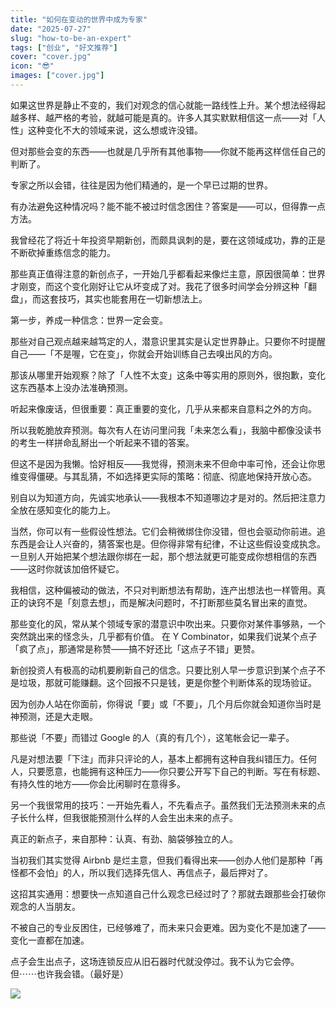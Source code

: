 ```yaml
---
title: "如何在变动的世界中成为专家"
date: "2025-07-27"
slug: "how-to-be-an-expert"
tags: ["创业", "好文推荐"]
cover: "cover.jpg"
icon: "😎"
images: ["cover.jpg"]
---
```

如果这世界是静止不变的，我们对观念的信心就能一路线性上升。某个想法经得起越多样、越严格的考验，就越可能是真的。许多人其实默默相信这一点——对「人性」这种变化不大的领域来说，这么想或许没错。



但对那些会变的东西——也就是几乎所有其他事物——你就不能再这样信任自己的判断了。



专家之所以会错，往往是因为他们精通的，是一个早已过期的世界。



有办法避免这种情况吗？能不能不被过时信念困住？答案是——可以，但得靠一点方法。



我曾经花了将近十年投资早期新创，而颇具讽刺的是，要在这领域成功，靠的正是不断砍掉重练信念的能力。



那些真正值得注意的新创点子，一开始几乎都看起来像烂主意，原因很简单：世界才刚变，而这个变化刚好让它从坏变成了对。我花了很多时间学会分辨这种「翻盘」，而这套技巧，其实也能套用在一切新想法上。



第一步，养成一种信念：世界一定会变。



那些对自己观点越来越笃定的人，潜意识里其实是认定世界静止。只要你不时提醒自己——「不是喔，它在变」，你就会开始训练自己去嗅出风的方向。



那该从哪里开始观察？除了「人性不太变」这条中等实用的原则外，很抱歉，变化这东西基本上没办法准确预测。



听起来像废话，但很重要：真正重要的变化，几乎从来都来自意料之外的方向。



所以我乾脆放弃预测。每次有人在访问里问我「未来怎么看」，我脑中都像没读书的考生一样拼命乱掰出一个听起来不错的答案。



但这不是因为我懒。恰好相反——我觉得，预测未来不但命中率可怜，还会让你思维变得僵硬。与其乱猜，不如选择更实际的策略：彻底、彻底地保持开放心态。



别自以为知道方向，先诚实地承认——我根本不知道哪边才是对的。然后把注意力全放在感知变化的能力上。



当然，你可以有一些假设性想法。它们会稍微绑住你没错，但也会驱动你前进。追东西是会让人兴奋的，猜答案也是。但你得非常有纪律，不让这些假设变成执念。
一旦别人开始把某个想法跟你绑在一起，那个想法就更可能变成你想相信的东西——这时你就该加倍怀疑它。



我相信，这种偏被动的做法，不只对判断想法有帮助，连产出想法也一样管用。真正的诀窍不是「刻意去想」，而是解决问题时，不打断那些莫名冒出来的直觉。



那些变化的风，常从某个领域专家的潜意识中吹出来。只要你对某件事够熟，一个突然跳出来的怪念头，几乎都有价值。
在 Y Combinator，如果我们说某个点子「疯了点」，那通常是称赞——搞不好还比「这点子不错」更赞。



新创投资人有极高的动机要刷新自己的信念。只要比别人早一步意识到某个点子不是垃圾，那就可能赚翻。这个回报不只是钱，更是你整个判断体系的现场验证。



因为创办人站在你面前，你得说「要」或「不要」，几个月后你就会知道你当时是神预测，还是大走眼。



那些说「不要」而错过 Google 的人（真的有几个），这笔帐会记一辈子。



凡是对想法要「下注」而非只评论的人，基本上都拥有这种自我纠错压力。任何人，只要愿意，也能拥有这种压力——你只要公开写下自己的判断。写在有标题、有持久性的地方——你会比闲聊时在意得多。



另一个我很常用的技巧：一开始先看人，不先看点子。虽然我们无法预测未来的点子长什么样，但我很能预测什么样的人会生出未来的点子。



真正的新点子，来自那种：认真、有劲、脑袋够独立的人。



当初我们其实觉得 Airbnb 是烂主意，但我们看得出来——创办人他们是那种「再怪都不会怕」的人，所以我们选择先信人、再信点子，最后押对了。



这招其实通用：想要快一点知道自己什么观念已经过时了？那就去跟那些会打破你观念的人当朋友。



不被自己的专业反困住，已经够难了，而未来只会更难。因为变化不是加速了——变化一直都在加速。



点子会生出点子，这场连锁反应从旧石器时代就没停过。我不认为它会停。
但⋯⋯也许我会错。（最好是）




![](https://prod-files-secure.s3.us-west-2.amazonaws.com/112d0858-5090-4d34-a606-b75eb8d65fd2/46476355-9cf3-4e99-9b7a-3531bc426380/1000202064.png?X-Amz-Algorithm=AWS4-HMAC-SHA256&X-Amz-Content-Sha256=UNSIGNED-PAYLOAD&X-Amz-Credential=ASIAZI2LB4667VH5V7OE%2F20250924%2Fus-west-2%2Fs3%2Faws4_request&X-Amz-Date=20250924T064511Z&X-Amz-Expires=3600&X-Amz-Security-Token=IQoJb3JpZ2luX2VjEM7%2F%2F%2F%2F%2F%2F%2F%2F%2F%2FwEaCXVzLXdlc3QtMiJIMEYCIQDrMsp3Zc3hac8dwy1wFfQ3u%2BCZzIRlPlmgk0%2B%2BUpFjvgIhAICaF78r2gbYAZPlCRktXRc59ql8onzkS0zL%2FadspRGpKv8DCFcQABoMNjM3NDIzMTgzODA1Igzr%2B%2FORmBONJmoJit8q3ANOUGIATeZGt73SVpfmN6eXoBUN9Vzafdmq5%2BkUwF1IbofXH06FP8q8ykIb%2F8ND7Xe2jShh8awCkjeEWUQmHv10JQwQIHQ9BOwy0TzlLlLrcKqekK5W7Ll1zpgL%2BBvSrJboe3%2BEYEjm0aADuOBLJDNbTc7ONmnZgFxc%2FfPxlLWv%2Fl4t8QrwlvhQUNOwTUeOT%2BFYCg1%2F5951iUcH8FQb538Kk4CeMVOTIY5QnhYZqVhnVYs5jZpDsvaagG2A%2BlJUBRvvSJrDmNgpWBSKfYOu0RFcYjGKlvx0eUVU8JYvgKfpQB20AekajvA6JC%2FbrpXXbX9oizg1sVdaE%2FAq9ulCLKYvg0GigHNYJCiKzbmNjRlmRckMsC%2FY536YKte24tETvR9DZPiHtXHB73C%2F0sslJdaJDDX0WwSs94Ii5No7YWDJDrSyUwcR55UYR0H0J6Q3DaJ2PwA3PY%2BgtL9dik8TkNTMWNyptNmyWk4N5c%2FlGWoKg2Kf6MEjq3MmdeFmwbyY0OfX3Jx6yThd21oTdgGUlCNy2vLL03pBv8YEEwvKceAiZOCOXbkuX8M%2Bjcf%2FvN9%2B%2FKedUBWE9JxCrHqm9%2B%2BpqXo5paNGlw5DY6njcEV%2F%2FXGn86lvJNDRvggcelNagDC5iM7GBjqkARDiIDJUCsTip6zLK8UK7J9hEGzXznorUqg8M5huiSSFxFyubDfYQ8urVvt3o0nFDxTkk5Kzt3p%2BxU%2BAFFWx%2Fgf9Amn5%2BMPI1jfSapcJt1gT%2FCz3Ub%2FGU1ll%2FeBFkyuzw3eqO9HDVa9AQjUAi6HN2A6mV68KNC2zfkcR9MD%2B61yfjnjGTg7NDBZ3rHn5aEmZAHTK8nL1bm34r0feJVuP2Ou90vp4&X-Amz-Signature=92112d3f9179489869e59a723841302b047381c3711dfb169846c787a3a926b7&X-Amz-SignedHeaders=host&x-amz-checksum-mode=ENABLED&x-id=GetObject)


